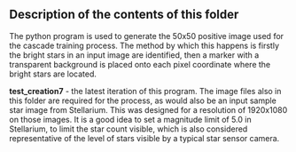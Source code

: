 ## Description of the contents of this folder

The python program is used to generate the 50x50 positive image used for the cascade training process. The method by which this happens is firstly the bright stars in an input image are identified, then a marker with a transparent background is placed onto each pixel coordinate where the bright stars are located. 

**test_creation7** - the latest iteration of this program. The image files also in this folder are required for the process, as would also be an input sample star image from Stellarium. This was designed for a resolution of 1920x1080 on those images. It is a good idea to set a magnitude limit of 5.0 in Stellarium, to limit the star count visible, which is also considered representative of the level of stars visible by a typical star sensor camera.
